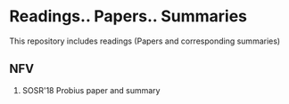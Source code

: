 # Readings.. Papers.. Summaries
This repository includes readings (Papers and corresponding summaries)
## NFV
1. SOSR'18 Probius paper and summary
